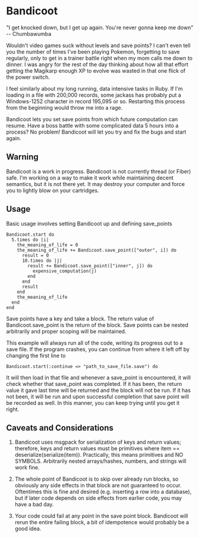 Bandicoot 
=========

"I get knocked down, but I get up again. You're never gonna keep me down" --
Chumbawumba

Wouldn't video games suck without levels and save points?  I can't even tell
you the number of times I've been playing Pokemon, forgetting to save
regularly, only to get in a trainer battle right when my mom calls me down to
dinner.  I was angry for the rest of the day thinking about how all that
effort getting the Magikarp enough XP to evolve was wasted in that one flick
of the power switch.

I feel similarly about my long running, data intensive tasks in Ruby.  If I'm
loading in a file with 200,000 records, some jackass has probably put a
Windows-1252 character in record 195,095 or so.  Restarting this process from
the beginning would throw me into a rage.

Bandicoot lets you set save points from which future computation can resume.
Have a boss battle with some complicated data 5 hours into a process? No
problem! Bandicoot will let you try and fix the bugs and start again.

Warning
-------

Bandicoot is a work in progress. Bandicoot is not currently thread (or Fiber)
safe.  I'm working on a way to make it work while maintaining decent
semantics, but it is not there yet.  It may destroy your computer and force
you to lightly blow on your cartridges.

Usage
-----

Basic usage involves setting Bandicoot up and defining save_points

    Bandicoot.start do
      5.times do |i|
        the_meaning_of_life = 0
        the_meaning_of_life += Bandicoot.save_point(["outer", i]) do
          result = 0
          10.times do |j|
            result += Bandicoot.save_point(["inner", j]) do
              expensive_computation(j)
            end
          end
          result
        end
        the_meaning_of_life
      end
    end

Save points have a key and take a block.  The return value of
Bandicoot.save_point is the return of the block.  Save points can be nested
arbitrarily and proper scoping will be maintained.

This example will always run all of the code, writing its progress out to a
save file.  If the program crashes, you can continue from where it left off by
changing the first line to

    Bandicoot.start(:continue => "path_to_save_file.save") do

It will then load in that file and whenever a save_point is encountered, it
will check whether that save_point was completed.  If it has been, the return
value it gave last time will be returned and the block will not be run.  If it
has not been, it will be run and upon successful completion that save point
will be recorded as well.  In this manner, you can keep trying until you get
it right.

Caveats and Considerations
--------------------------

1) Bandicoot uses msgpack for serialization of keys and return values;
therefore, keys and return values must be primitives where item ==
deserialize(serialize(item)).  Practically, this means primitives and NO
SYMBOLS.  Arbitrarily nested arrays/hashes, numbers, and strings will work
fine.

2) The whole point of Bandicoot is to skip over already run blocks, so
obviously any side effects in that block are not guaranteed to occur.
Oftentimes this is fine and desired (e.g. inserting a row into a database),
but if later code depends on side effects from earlier code, you may have a
bad day.

3) Your code could fail at any point in the save point block.  Bandicoot will
rerun the entire failing block, a bit of idempotence would probably be a good
idea.

